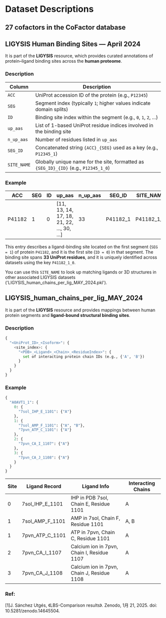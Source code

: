 # Dataset Descriptions
## 27 cofactors in the CoFactor database


## LIGYSIS Human Binding Sites — April 2024

It is part of the **LIGYSIS** resource, which provides curated annotations of protein–ligand binding sites across the **human proteome**. 

### Description

| Column      | Description                                                                 |
|-------------|-----------------------------------------------------------------------------|
| `ACC`       | UniProt accession ID of the protein (e.g., `P12345`)                        |
| `SEG`       | Segment index (typically `1`; higher values indicate domain splits)         |
| `ID`        | Binding site index within the segment (e.g., `0`, `1`, `2`, ...)            |
| `up_aas`    | List of 1-based UniProt residue indices involved in the binding site        |
| `n_up_aas`  | Number of residues listed in `up_aas`                                       |
| `SEG_ID`    | Concatenated string `{ACC}_{SEG}` used as a key (e.g., `P12345_1`)          |
| `SITE_NAME` | Globally unique name for the site, formatted as `{SEG_ID}_{ID}` (e.g., `P12345_1_0`) |


### Example

| ACC     | SEG | ID | up_aas                                      | n_up_aas | SEG_ID     | SITE_NAME     |
|---------|-----|----|---------------------------------------------|----------|------------|----------------|
| P41182  | 1   | 0  | [11, 13, 14, 17, 18, 21, 22, ..., 30, ...]   | 33       | P41182_1   | P41182_1_0     |


This entry describes a ligand-binding site located on the first segment (`SEG = 1`) of protein `P41182`, and it is the first site (`ID = 0`) in that segment. The binding site spans **33 UniProt residues**, and it is uniquely identified across datasets using the key `P41182_1_0`.

You can use this `SITE_NAME` to look up matching ligands or 3D structures in other associated LIGYSIS datasets ('LIGYSIS_human_chains_per_lig_MAY_2024.pkl').



## LIGYSIS_human_chains_per_lig_MAY_2024
It is part of the **LIGYSIS** resource and provides mappings between human protein segments and **ligand-bound structural binding sites**. 
### Description

```python
{
  "<UniProt_ID>_<Isoform>": {
    <site_index>: {
      "<PDB>_<Ligand>_<Chain>_<ResidueIndex>": {
        set of interacting protein chain IDs (e.g., {'A', 'B'})
      }
    }
  }
}
```
### Example
```python
{
  "A0AVT1_1": {
    0: {
      "7sol_IHP_E_1101": {"A"}
    },
    1: {
      "7sol_AMP_F_1101": {"A", "B"},
      "7pvn_ATP_C_1101": {"A"}
    },
    2: {
      "7pvn_CA_I_1107": {"A"}
    },
    3: {
      "7pvn_CA_J_1108": {"A"}
    }
  }
}
```
| Site | Ligand Record       | Ligand Info                                    | Interacting Chains |
|------|---------------------|------------------------------------------------|---------------------|
| 0    | 7sol_IHP_E_1101     | IHP in PDB 7sol, Chain E, Residue 1101         | A                   |
| 1    | 7sol_AMP_F_1101     | AMP in 7sol, Chain F, Residue 1101             | A, B                |
| 1    | 7pvn_ATP_C_1101     | ATP in 7pvn, Chain C, Residue 1101             | A                   |
| 2    | 7pvn_CA_I_1107      | Calcium ion in 7pvn, Chain I, Residue 1107     | A                   |
| 3    | 7pvn_CA_J_1108      | Calcium ion in 7pvn, Chain J, Residue 1108     | A                   |

### Ref:
[1]J. Sánchez Utgés, 《LBS-Comparison results》. Zenodo, 1月 21, 2025. doi: 10.5281/zenodo.14645504.
